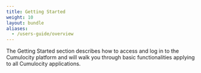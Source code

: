 ```yaml
---
title: Getting Started
weight: 10
layout: bundle
aliases:
  - /users-guide/overview
---
```


The Getting Started section describes how to access and log in to the Cumulocity platform and will walk you through basic functionalities applying to all Cumulocity applications.
